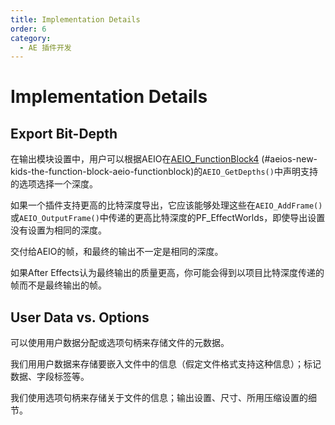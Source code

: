 ```yaml
---
title: Implementation Details
order: 6
category:
  - AE 插件开发
---
```


# Implementation Details

## Export Bit-Depth

在输出模块设置中，用户可以根据AEIO在[AEIO_FunctionBlock4](new-kids-on-the-function-block.html) (#aeios-new-kids-the-function-block-aeio-functionblock)的`AEIO_GetDepths()`中声明支持的选项选择一个深度。

如果一个插件支持更高的比特深度导出，它应该能够处理这些在`AEIO_AddFrame()`或`AEIO_OutputFrame()`中传递的更高比特深度的PF_EffectWorlds，即使导出设置没有设置为相同的深度。

交付给AEIO的帧，和最终的输出不一定是相同的深度。

如果After Effects认为最终输出的质量更高，你可能会得到以项目比特深度传递的帧而不是最终输出的帧。

## User Data vs. Options

可以使用用户数据分配或选项句柄来存储文件的元数据。

我们用用户数据来存储要嵌入文件中的信息（假定文件格式支持这种信息）；标记数据、字段标签等。

我们使用选项句柄来存储关于文件的信息；输出设置、尺寸、所用压缩设置的细节。